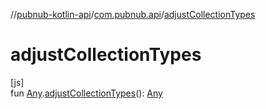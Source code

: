 //[pubnub-kotlin-api](../../index.md)/[com.pubnub.api](index.md)/[adjustCollectionTypes](adjust-collection-types.md)

# adjustCollectionTypes

[js]\
fun [Any](https://kotlinlang.org/api/latest/jvm/stdlib/kotlin-stdlib/kotlin/-any/index.html).[adjustCollectionTypes](adjust-collection-types.md)(): [Any](https://kotlinlang.org/api/latest/jvm/stdlib/kotlin-stdlib/kotlin/-any/index.html)
